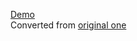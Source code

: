 [Demo](https://valq7711.github.io/)  
Converted from [original one](https://vuejs.org/v2/examples/todomvc.html)

